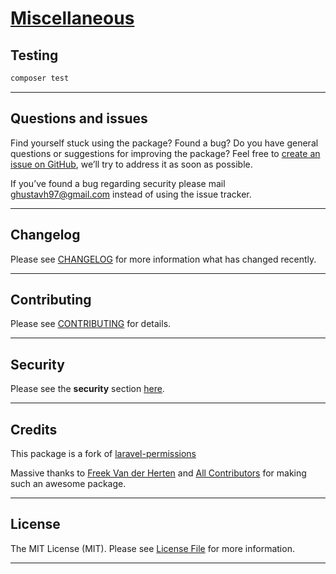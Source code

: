 # <u>Miscellaneous</u>

## Testing

``` bash
composer test
```

---

## Questions and issues

Find yourself stuck using the package? Found a bug? Do you have general questions or suggestions for improving the package? Feel free to [create an issue on GitHub](https://github.com/Oslllo/larakey/issues), we’ll try to address it as soon as possible.

If you’ve found a bug regarding security please mail ghustavh97@gmail.com instead of using the issue tracker.

---

## Changelog

Please see [CHANGELOG](https://github.com/Oslllo/larakey/blob/master/CHANGELOG.md) for more information what has changed recently.

---

## Contributing

Please see [CONTRIBUTING](https://github.com/Oslllo/larakey/blob/master/CONTRIBUTING.md) for details.

---

## Security

Please see the **security** section [here](https://github.com/Oslllo/larakey/#security).

---

## Credits

This package is a fork of [laravel-permissions](https://github.com/spatie/laravel-permission)

Massive thanks to [Freek Van der Herten](https://github.com/freekmurze) and [All Contributors](https://github.com/spatie/laravel-permission/contributors) for making such an awesome package.

---

## License

The MIT License (MIT). Please see [License File](LICENSE.md) for more information.

---
